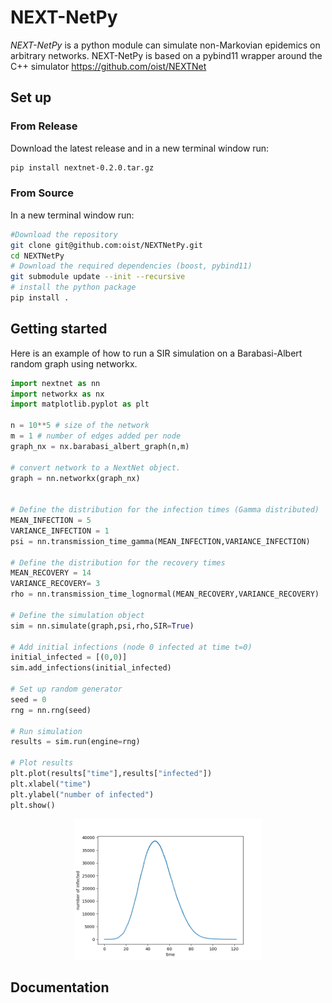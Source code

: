 # NEXT-NetPy

*NEXT-NetPy* is a python module can simulate non-Markovian epidemics on arbitrary networks. NEXT-NetPy is based on a pybind11 wrapper around the C++ simulator https://github.com/oist/NEXTNet

## Set up

### From Release
Download the latest release and in a new terminal window run:

```bash
pip install nextnet-0.2.0.tar.gz
```
### From Source

In a new terminal window run:
```bash
#Download the repository
git clone git@github.com:oist/NEXTNetPy.git
cd NEXTNetPy
# Download the required dependencies (boost, pybind11)
git submodule update --init --recursive
# install the python package
pip install .
```

## Getting started

Here is an example of how to run a SIR simulation on a Barabasi-Albert random graph using networkx.

```python
import nextnet as nn
import networkx as nx
import matplotlib.pyplot as plt

n = 10**5 # size of the network
m = 1 # number of edges added per node
graph_nx = nx.barabasi_albert_graph(n,m)

# convert network to a NextNet object.
graph = nn.networkx(graph_nx)


# Define the distribution for the infection times (Gamma distributed)
MEAN_INFECTION = 5
VARIANCE_INFECTION = 1
psi = nn.transmission_time_gamma(MEAN_INFECTION,VARIANCE_INFECTION)

# Define the distribution for the recovery times
MEAN_RECOVERY = 14
VARIANCE_RECOVERY= 3
rho = nn.transmission_time_lognormal(MEAN_RECOVERY,VARIANCE_RECOVERY)

# Define the simulation object
sim = nn.simulate(graph,psi,rho,SIR=True)

# Add initial infections (node 0 infected at time t=0)
initial_infected = [(0,0)]
sim.add_infections(initial_infected)

# Set up random generator
seed = 0
rng = nn.rng(seed)

# Run simulation
results = sim.run(engine=rng)

# Plot results
plt.plot(results["time"],results["infected"])
plt.xlabel("time")
plt.ylabel("number of infected")
plt.show()
```

<p align="center">
  <img src="images/example_SIR.png" alt="Alt text for the image" width="300"/>
</p>


## Documentation
